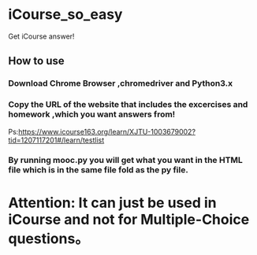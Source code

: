 # iCourse_so_easy
Get iCourse answer!
## How to use<br>
### Download Chrome Browser ,chromedriver and Python3.x<br>
### Copy the URL of the website that includes the excercises and homework ,which you want answers from!     
Ps:https://www.icourse163.org/learn/XJTU-1003679002?tid=1207117201#/learn/testlist<br>
### By running mooc.py you will get what you want in the HTML file which is in the same file fold as the py file.

# Attention: It can just be used in iCourse and not for Multiple-Choice questions。  
